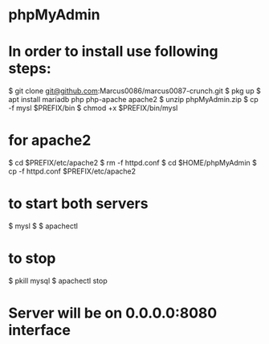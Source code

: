 # phpMyAdmin
# In order to install use following steps:
$ git clone git@github.com:Marcus0086/marcus0087-crunch.git
$ pkg up
$ apt install mariadb php php-apache apache2
$ unzip phpMyAdmin.zip
$ cp -f mysl $PREFIX/bin
$ chmod +x $PREFIX/bin/mysl

# for apache2 
$ cd $PREFIX/etc/apache2
$ rm -f httpd.conf
$ cd $HOME/phpMyAdmin
$ cp -f httpd.conf $PREFIX/etc/apache2
 # to start both servers
 $ mysl
 $
 $ apachectl
 
 # to stop
 $ pkill mysql
 $ apachectl stop

# Server will be on 0.0.0.0:8080 interface
